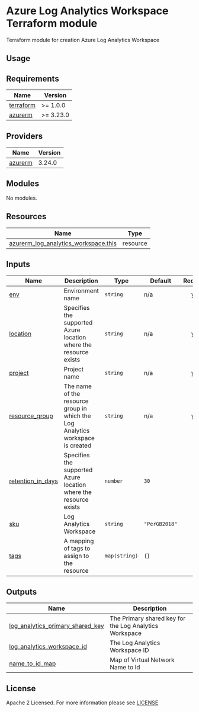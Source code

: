 # Azure Log Analytics Workspace Terraform module
Terraform module for creation Azure Log Analytics Workspace

## Usage

<!-- BEGIN_TF_DOCS -->
## Requirements

| Name | Version |
|------|---------|
| <a name="requirement_terraform"></a> [terraform](#requirement\_terraform) | >= 1.0.0 |
| <a name="requirement_azurerm"></a> [azurerm](#requirement\_azurerm) | >= 3.23.0 |

## Providers

| Name | Version |
|------|---------|
| <a name="provider_azurerm"></a> [azurerm](#provider\_azurerm) | 3.24.0 |

## Modules

No modules.

## Resources

| Name | Type |
|------|------|
| [azurerm_log_analytics_workspace.this](https://registry.terraform.io/providers/hashicorp/azurerm/latest/docs/resources/log_analytics_workspace) | resource |

## Inputs

| Name | Description | Type | Default | Required |
|------|-------------|------|---------|:--------:|
| <a name="input_env"></a> [env](#input\_env) | Environment name | `string` | n/a | yes |
| <a name="input_location"></a> [location](#input\_location) | Specifies the supported Azure location where the resource exists | `string` | n/a | yes |
| <a name="input_project"></a> [project](#input\_project) | Project name | `string` | n/a | yes |
| <a name="input_resource_group"></a> [resource\_group](#input\_resource\_group) | The name of the resource group in which the Log Analytics workspace is created | `string` | n/a | yes |
| <a name="input_retention_in_days"></a> [retention\_in\_days](#input\_retention\_in\_days) | Specifies the supported Azure location where the resource exists | `number` | `30` | no |
| <a name="input_sku"></a> [sku](#input\_sku) | Log Analytics Workspace | `string` | `"PerGB2018"` | no |
| <a name="input_tags"></a> [tags](#input\_tags) | A mapping of tags to assign to the resource | `map(string)` | `{}` | no |

## Outputs

| Name                                                                                                                                         | Description                                            |
|----------------------------------------------------------------------------------------------------------------------------------------------|--------------------------------------------------------|
| <a name="output_log_analytics_primary_shared_key"></a> [log\_analytics\_primary\_shared\_key](#output\_log\_analytics\_primary\_shared\_key) | The Primary shared key for the Log Analytics Workspace |
| <a name="output_log_analytics_workspace_id"></a> [log\_analytics\_workspace\_id](#output\_log\_analytics\_workspace\_id)                     | The Log Analytics Workspace ID                         |
| <a name="output_name_to_id_map"></a> [name\_to\_id\_map](#output\_name\_to\_id\_map)                                           | Map of Virtual Network Name to Id                      |
<!-- END_TF_DOCS -->

## License

Apache 2 Licensed. For more information please see [LICENSE](https://github.com/data-platform-hq/terraform-azurerm-log-analytics-ws/tree/main/LICENSE)
